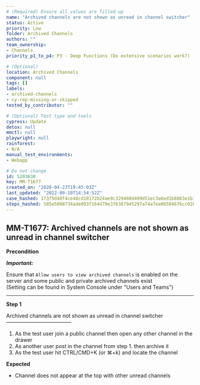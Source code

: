 ```yaml
---
# (Required) Ensure all values are filled up
name: "Archived channels are not shown as unread in channel switcher"
status: Active
priority: Low
folder: Archived Channels
authors: ""
team_ownership:
- Channels
priority_p1_to_p4: P3 - Deep Functions (Do extensive scenarios work?)

# (Optional)
location: Archived Channels
component: null
tags: []
labels:
- archived-channels
- cy-rep-missing-or-skipped
tested_by_contributor: ""

# (Optional) Test type and tools
cypress: Update
detox: null
mmctl: null
playwright: null
rainforest:
- N/A
manual_test_environments:
- Webapp

# Do not change
id: 5203630
key: MM-T1677
created_on: "2020-04-23T19:45:03Z"
last_updated: "2022-09-10T14:54:52Z"
case_hashed: 173f5d40f4ce48cd10172b24ae9c329460d499d51ec3a6ed1b8863e1b114f03cb3641b4a08b20d1565468501b6e9f93c
steps_hashed: 585e5008734ade093f164d78e376387945297a74a7ea06504676cc020a4fa8b661c29eef49c7b92374237fda5555bb2d
---
```


<!-- (Auto-generated) Based on frontmatter's "key" and "name" -->

## MM-T1677: Archived channels are not shown as unread in channel switcher

**Precondition**

_**Important:**_

Ensure that `Allow users to view archived channels` is enabled on the server and some public and private archived channels exist\
(Setting can be found in System Console under "Users and Teams")

---

**Step 1**

Archived channels are not shown as unread in channel switcher\
–––––––––––––––––––––––––

1. As the test user join a public channel then open any other channel in the drawer
2. As another user post in the channel from step 1. then archive it
3. As the test user hit CTRL/CMD+K (or ⌘+k) and locate the channel

**Expected**

- Channel does not appear at the top with other unread channels
